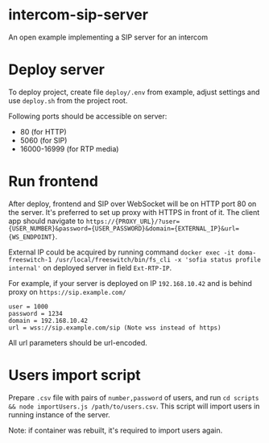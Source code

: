 # intercom-sip-server
An open example implementing a SIP server for an intercom

# Deploy server

To deploy project, create file `deploy/.env` from example, adjust settings and use `deploy.sh` from the project root.

Following ports should be accessible on server:
 - 80 (for HTTP)
 - 5060 (for SIP)
 - 16000-16999 (for RTP media)

# Run frontend

After deploy, frontend and SIP over WebSocket will be on HTTP port 80 on the server. It's preferred to set up proxy with HTTPS in front of it.
The client app should navigate to `https://{PROXY_URL}/?user={USER_NUMBER}&password={USER_PASSWORD}&domain={EXTERNAL_IP}&url={WS_ENDPOINT}`.

External IP could be acquired by running command `docker exec -it doma-freeswitch-1 /usr/local/freeswitch/bin/fs_cli -x 'sofia status profile internal'` on deployed server in field `Ext-RTP-IP`.

For example, if your server is deployed on IP `192.168.10.42` and is behind proxy on `https://sip.example.com/`

    user = 1000
    password = 1234
    domain = 192.168.10.42
    url = wss://sip.example.com/sip (Note wss instead of https)

All url parameters should be url-encoded.

# Users import script

Prepare `.csv` file with pairs of `number,password` of users, and run `cd scripts && node importUsers.js /path/to/users.csv`. This script will import users in running instance of the server. 

Note: if container was rebuilt, it's required to import users again.
